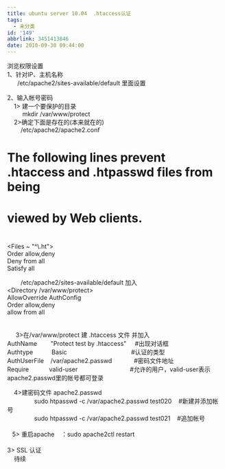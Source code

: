 ```yaml
---
title: ubuntu server 10.04  .htaccess认证
tags:
  - 未分类
id: '149'
abbrlink: 3451413846
date: 2010-09-30 09:44:00
---
```


浏览权限设置  
1、针对IP、主机名称  
      /etc/apache2/sites-available/default 里面设置  
  
2、输入帐号密码  
    1> 建一个要保护的目录  
         mkdir /var/www/protect  
    2>确定下面是存在的(本来就在的)  
        /etc/apache2/apache2.conf  
 # The following lines prevent .htaccess and .htpasswd files from being  
 # viewed by Web clients.  
 #  
 <Files ~ "^\\.ht">  
 Order allow,deny  
 Deny from all  
 Satisfy all  
 </Files>  
  
        /etc/apache2/sites-available/default 加入  
 <Directory /var/www/protect>  
 AllowOverride AuthConfig  
 Order allow,deny  
 allow from all  
 </Directory>  
    
     3>在/var/www/protect 建 .htaccess 文件 并加入  
 AuthName        "Protect test by .htaccess"     #出现对话框  
 Authtype           Basic                                      #认证的类型  
 AuthUserFile    /var/apache2.passwd             #密码文件地址  
 Require            valid-user                               #允许的用户，valid-user表示apache2.passwd里的帐号都可登录  
  
    4>建密码文件 apache2.passwd  
                sudo htpasswd -c /var/apache2.passwd test020    #新建并添加帐号  
                sudo htpasswd -c /var/apache2.passwd test021    #追加帐号  
   
   5> 重启apache    ：sudo apache2ctl restart  
    
3> SSL 认证  
    待续